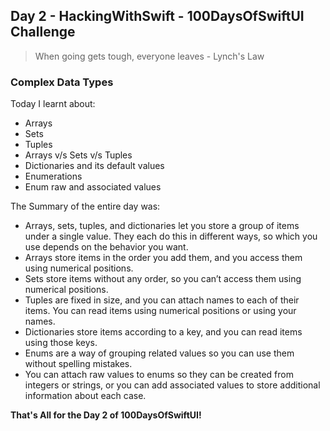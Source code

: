 ## Day 2 - HackingWithSwift - 100DaysOfSwiftUI Challenge

> When going gets tough, everyone leaves - Lynch's Law

### Complex Data Types
Today I learnt about:

- Arrays
- Sets
- Tuples
- Arrays v/s Sets v/s Tuples
- Dictionaries and its default values
- Enumerations
- Enum raw and associated values

The Summary of the entire day was:

- Arrays, sets, tuples, and dictionaries let you store a group of items under a single value. They each do this in different ways, so which you use depends on the behavior you want.
- Arrays store items in the order you add them, and you access them using numerical positions.
- Sets store items without any order, so you can’t access them using numerical positions.
- Tuples are fixed in size, and you can attach names to each of their items. You can read items using numerical positions or using your names.
- Dictionaries store items according to a key, and you can read items using those keys.
- Enums are a way of grouping related values so you can use them without spelling mistakes.
- You can attach raw values to enums so they can be created from integers or strings, or you can add associated values to store additional information about each case.

**That's All for the Day 2 of 100DaysOfSwiftUI!**
